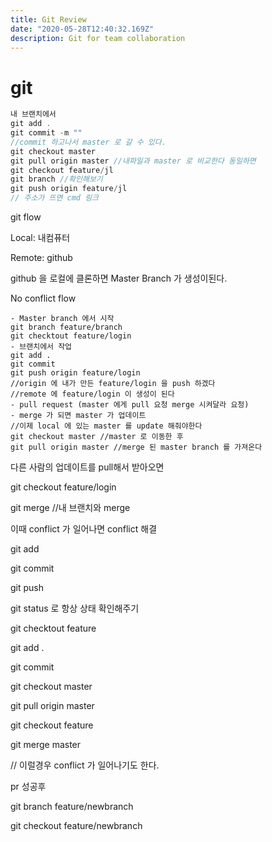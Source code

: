 ```yaml
---
title: Git Review
date: "2020-05-28T12:40:32.169Z"
description: Git for team collaboration
---
```


# git

```jsx
내 브랜치에서
git add .
git commit -m ""
//commit 하고나서 master 로 갈 수 있다.
git checkout master
git pull origin master //내파일과 master 로 비교한다 동일하면
git checkout feature/jl
git branch //확인해보기
git push origin feature/jl
// 주소가 뜨면 cmd 링크
```

git flow

Local: 내컴퓨터

Remote: github

github 을 로컬에 클론하면 Master Branch 가 생성이된다.

No conflict flow

```
- Master branch 에서 시작
git branch feature/branch
git checktout feature/login
- 브랜치에서 작업
git add .
git commit
git push origin feature/login
//origin 에 내가 만든 feature/login 을 push 하겠다
//remote 에 feature/login 이 생성이 된다
- pull request (master 에게 pull 요청 merge 시켜달라 요청)
- merge 가 되면 master 가 업데이트
//이제 local 에 있는 master 를 update 해줘야한다
git checkout master //master 로 이동한 후
git pull origin master //merge 된 master branch 를 가져온다
```

다른 사람의 업데이트를 pull해서 받아오면

git checkout feature/login

git merge //내 브랜치와 merge

이때 conflict 가 일어나면 conflict 해결

git add

git commit

git push

git status 로 항상 상태 확인해주기

git checktout feature

git add .

git commit

git checkout master

git pull origin master

git checkout feature

git merge master

// 이럴경우 conflict 가 일어나기도 한다.

pr 성공후

git branch feature/newbranch

git checkout feature/newbranch
